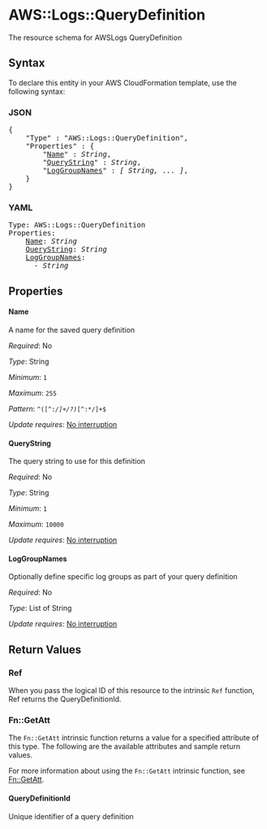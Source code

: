 # AWS::Logs::QueryDefinition

The resource schema for AWSLogs QueryDefinition

## Syntax

To declare this entity in your AWS CloudFormation template, use the following syntax:

### JSON

<pre>
{
    "Type" : "AWS::Logs::QueryDefinition",
    "Properties" : {
        "<a href="#name" title="Name">Name</a>" : <i>String</i>,
        "<a href="#querystring" title="QueryString">QueryString</a>" : <i>String</i>,
        "<a href="#loggroupnames" title="LogGroupNames">LogGroupNames</a>" : <i>[ String, ... ]</i>,
    }
}
</pre>

### YAML

<pre>
Type: AWS::Logs::QueryDefinition
Properties:
    <a href="#name" title="Name">Name</a>: <i>String</i>
    <a href="#querystring" title="QueryString">QueryString</a>: <i>String</i>
    <a href="#loggroupnames" title="LogGroupNames">LogGroupNames</a>: <i>
      - String</i>
</pre>

## Properties

#### Name

A name for the saved query definition

_Required_: No

_Type_: String

_Minimum_: <code>1</code>

_Maximum_: <code>255</code>

_Pattern_: <code>^([^:*\/]+\/?)*[^:*\/]+$</code>

_Update requires_: [No interruption](https://docs.aws.amazon.com/AWSCloudFormation/latest/UserGuide/using-cfn-updating-stacks-update-behaviors.html#update-no-interrupt)

#### QueryString

The query string to use for this definition

_Required_: No

_Type_: String

_Minimum_: <code>1</code>

_Maximum_: <code>10000</code>

_Update requires_: [No interruption](https://docs.aws.amazon.com/AWSCloudFormation/latest/UserGuide/using-cfn-updating-stacks-update-behaviors.html#update-no-interrupt)

#### LogGroupNames

Optionally define specific log groups as part of your query definition

_Required_: No

_Type_: List of String

_Update requires_: [No interruption](https://docs.aws.amazon.com/AWSCloudFormation/latest/UserGuide/using-cfn-updating-stacks-update-behaviors.html#update-no-interrupt)

## Return Values

### Ref

When you pass the logical ID of this resource to the intrinsic `Ref` function, Ref returns the QueryDefinitionId.

### Fn::GetAtt

The `Fn::GetAtt` intrinsic function returns a value for a specified attribute of this type. The following are the available attributes and sample return values.

For more information about using the `Fn::GetAtt` intrinsic function, see [Fn::GetAtt](https://docs.aws.amazon.com/AWSCloudFormation/latest/UserGuide/intrinsic-function-reference-getatt.html).

#### QueryDefinitionId

Unique identifier of a query definition
